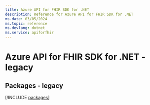```yaml
---
title: Azure API for FHIR SDK for .NET
description: Reference for Azure API for FHIR SDK for .NET
ms.date: 03/05/2024
ms.topic: reference
ms.devlang: dotnet
ms.service: apiforfhir
---
```

# Azure API for FHIR SDK for .NET - legacy
## Packages - legacy
[!INCLUDE [packages](api-for-fhir-index.md)]